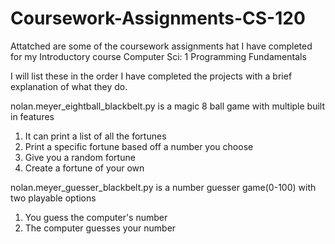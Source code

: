 # Coursework-Assignments-CS-120
Attatched are some of the coursework assignments hat I have completed for my Introductory course Computer Sci: 1  Programming Fundamentals

I will list these in the order I have completed the projects with a brief explanation of what they do. 

nolan.meyer_eightball_blackbelt.py is a magic 8 ball game with multiple built in features
  1. It can print a list of all the fortunes
  2. Print a specific fortune based off a number you choose
  3. Give you a random fortune
  4. Create a fortune of your own

nolan.meyer_guesser_blackbelt.py is a number guesser game(0-100) with two playable options
  1. You guess the computer's number
  2. The computer guesses your number


